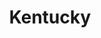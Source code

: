 ---
title: Kentucky
crosslinks:
- autotldr
- Louisville
- Indiana
- youtubefactsbot
- kentuckysocialists
- NeutralPolitics
- GrantCountyKY
- PulaskiKentucky
- Conservative
- PKA
- politics
- Anarchism
- guns
- SubredditDrama
- AmyMcGrath
- xkcd
- Marijuana
- cscareerquestions
- Loungers
- AskReddit
---